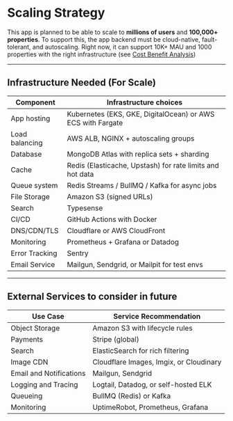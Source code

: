# Scaling Strategy

This app is planned to be able to scale to **millions of users** and **100,000+ properties**. To support this, the app backend must be cloud-native, fault-tolerant, and autoscaling. Right now, it can support 10K+ MAU and 1000 properties with the right infrastructure (see [Cost Benefit Analysis](../product/cba.md))

---

## Infrastructure Needed (For Scale)


| Component             | Infrastructure choices                                     |
|-----------------------|-----------------------------------------------------|
| App hosting           | Kubernetes (EKS, GKE, DigitalOcean) or AWS ECS with Fargate |
| Load balancing        | AWS ALB, NGINX + autoscaling groups                 |
| Database              | MongoDB Atlas with replica sets + sharding         |
| Cache                 | Redis (Elasticache, Upstash) for rate limits and hot data |
| Queue system          | Redis Streams / BullMQ / Kafka for async jobs      |
| File Storage          | Amazon S3 (signed URLs)                            |
| Search                | Typesense                       |
| CI/CD                 | GitHub Actions with Docker                         |
| DNS/CDN/TLS           | Cloudflare or AWS CloudFront                       |
| Monitoring            | Prometheus + Grafana or Datadog                    |
| Error Tracking        | Sentry                                              |
| Email Service         | Mailgun, Sendgrid, or Mailpit for test envs        |

---

## External Services to consider in future

| Use Case               | Service Recommendation                          |
|------------------------|--------------------------------------------------|
| Object Storage         | Amazon S3 with lifecycle rules                  |
| Payments               | Stripe (global)             |
| Search                 | ElasticSearch for rich filtering                |
| Image CDN              | Cloudflare Images, Imgix, or Cloudinary         |
| Email and Notifications| Mailgun, Sendgrid                               |
| Logging and Tracing    | Logtail, Datadog, or self-hosted ELK            |
| Queueing               | BullMQ (Redis) or Kafka                         |
| Monitoring             | UptimeRobot, Prometheus, Grafana                |